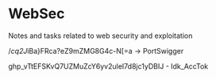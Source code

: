 # WebSec

Notes and tasks related to web security and  exploitation


/*cq2J*iBa}FRca?eZ9mZMG8G4c-N[=a -> PortSwigger

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 - Idk_AccTok
